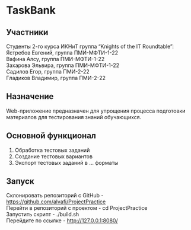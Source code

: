 # TaskBank

## Участники
Студенты 2-го курса ИКНиТ группа “Knights of the IT Roundtable”:<br />
Ястребов Евгений, группа ПМИ-МФТИ-1-22<br />
Вафина Алсу, группа ПМИ-МФТИ-1-22<br />
Захарова Эльвира, группа ПМИ-МФТИ-1-22 <br />
Садилов Егор, группа ПМИ-2-22<br />
Гладиков Владимир, группа ПМИ-2-22<br />

## Назначение
Web-приложение предназначен для упрощения процесса подготовки материалов для тестирования знаний обучающихся.

## Основной функционал
1. Обработка тестовых заданий
2. Создание тестовых вариантов
3. Экспорт тестовых заданий в ... форматы 

## Запуск
Склонировать репозиторий с GitHub - https://github.com/alvafi/ProjectPractice<br />
Перейти в репозиторий с проектом - cd ProjectPractice<br />
Запустить скрипт - ./build.sh<br />
Перейдите по ссылке - http://127.0.0.1:8080/<br />

